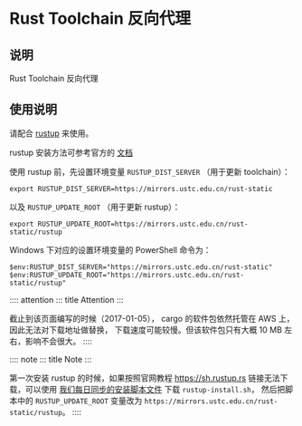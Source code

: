 # Rust Toolchain 反向代理

## 说明

Rust Toolchain 反向代理

## 使用说明

请配合 [rustup](http://www.rustup.rs/) 来使用。

rustup 安装方法可参考官方的
[文档](https://github.com/rust-lang-nursery/rustup.rs#other-installation-methods)

使用 rustup 前，先设置环境变量 `RUSTUP_DIST_SERVER` （用于更新
toolchain）：

    export RUSTUP_DIST_SERVER=https://mirrors.ustc.edu.cn/rust-static

以及 `RUSTUP_UPDATE_ROOT` （用于更新 rustup）：

    export RUSTUP_UPDATE_ROOT=https://mirrors.ustc.edu.cn/rust-static/rustup

Windows 下对应的设置环境变量的 PowerShell 命令为：

    $env:RUSTUP_DIST_SERVER="https://mirrors.ustc.edu.cn/rust-static"
    $env:RUSTUP_UPDATE_ROOT="https://mirrors.ustc.edu.cn/rust-static/rustup"

:::: attention
::: title
Attention
:::

截止到该页面编写的时候（2017-01-05）， cargo 的软件包依然托管在 AWS 上，
因此无法对下载地址做替换， 下载速度可能较慢。但该软件包只有大概 10 MB
左右，影响不会很大。
::::

:::: note
::: title
Note
:::

第一次安装 rustup 的时候，如果按照官网教程 <https://sh.rustup.rs>
链接无法下载，可以使用
[我们每日同步的安装脚本文件](https://mirrors.ustc.edu.cn/misc/rustup-install.sh)
下载 `rustup-install.sh`， 然后把脚本中的 `RUSTUP_UPDATE_ROOT` 变量改为
`https://mirrors.ustc.edu.cn/rust-static/rustup`。
::::
